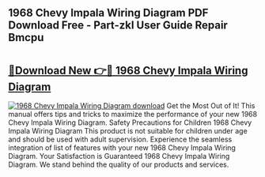 ## 1968 Chevy Impala Wiring Diagram PDF Download Free - Part-zkI User Guide Repair Bmcpu

# <h2><a href="http://dfoj8tf.blite.top/?on=1968+Chevy+Impala+Wiring+Diagram">🔗Download New 👉🔴 1968 Chevy Impala Wiring Diagram</a></h2>

[![1968 Chevy Impala Wiring Diagram download](https://i.imgur.com/lujVjoI.png)](http://dfoj8tf.blite.top/?on=1968+Chevy+Impala+Wiring+Diagram)
Get the Most Out of It! This manual offers tips and tricks to maximize the performance of your new 1968 Chevy Impala Wiring Diagram. Safety Precautions for Children 1968 Chevy Impala Wiring Diagram This product is not suitable for children under age and should be used with adult supervision. Experience the seamless integration of list of features with your new 1968 Chevy Impala Wiring Diagram. Your Satisfaction is Guaranteed 1968 Chevy Impala Wiring Diagram. We stand behind the quality of our products and services.

